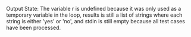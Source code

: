 Output State: The variable r is undefined because it was only used as a temporary variable in the loop, results is still a list of strings where each string is either 'yes' or 'no', and stdin is still empty because all test cases have been processed.
